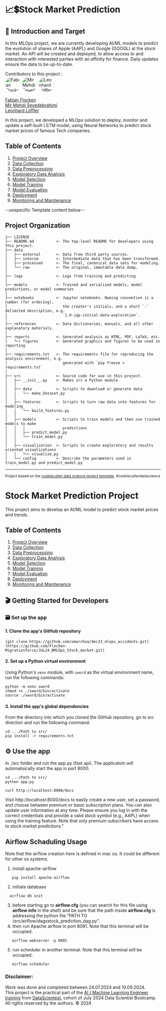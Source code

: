 # 📈💲Stock Market Prediction

## 🧺 Introduction and Target

In this MLOps project, we are currently developing AI/ML models to predict the evolution of shares of Apple (AAPL) and Google (GOOGL) at the stock market.
An API will be created and deployed, to allow access to and interaction with interested parties with an affinity for finance. Daily updates ensure the data to be up-to-date.

Contributors to this project :<br>
<a href="https://github.com/Flocken-Migrationforce"><img src="https://github.com/Flocken-Migrationforce.png" width="50px" alt="Fabian Flocken" style="border-radius:50%"></a>
<a href="https://github.com/mirmehdi"><img src="https://github.com/mirmehdi.png" width="50px" alt="Mir Mehdi Seyedebrahimi" style="border-radius:50%"></a>
<a href="https://github.com/LeoLoeff"><img src="https://github.com/LeoLoeff.png" width="50px" alt="Leonhard Löffler" style="border-radius:50%"></a>

[Fabian Flocken](https://www.linkedin.com/in/fabian-flocken-0638a9315)<br>
[Mir Mehdi Seyedebrahimi](https://www.linkedin.com/in/mirmehdi)<br>
[Leonhard Löffler](https://www.linkedin.com/in/leonhard-loeffler/)<br>

In this project, we developed a MLOps solution to deploy, monitor and update a self-built LSTM model, using Neural Networks to predict stock market prices of famous Tech companies.

## Table of Contents
1. [Project Overview](reports/project_overview.md)
2. [Data Collection](reports/data_collection.md)
3. [Data Preprocessing](reports/data_preprocessing.md)
4. [Exploratory Data Analysis](notebooks/eda.ipynb)
5. [Model Selection](reports/model_selection.md)
6. [Model Training](reports/model_training.md)
7. [Model Evaluation](reports/model_evaluation.md)
8. [Deployment](reports/deployment.md)
9. [Monitoring and Maintenance](reports/monitoring_and_maintenance.md)



--unspecific Template content below--

Project Organization
------------

    ├── LICENSE
    ├── README.md          <- The top-level README for developers using this project.
    ├── data
    │   ├── external       <- Data from third party sources.
    │   ├── interim        <- Intermediate data that has been transformed.
    │   ├── processed      <- The final, canonical data sets for modeling.
    │   └── raw            <- The original, immutable data dump.
    │
    ├── logs               <- Logs from training and predicting
    │
    ├── models             <- Trained and serialized models, model predictions, or model summaries
    │
    ├── notebooks          <- Jupyter notebooks. Naming convention is a number (for ordering),
    │                         the creator's initials, and a short `-` delimited description, e.g.
    │                         `1.0-jqp-initial-data-exploration`.
    │
    ├── references         <- Data dictionaries, manuals, and all other explanatory materials.
    │
    ├── reports            <- Generated analysis as HTML, PDF, LaTeX, etc.
    │   └── figures        <- Generated graphics and figures to be used in reporting
    │
    ├── requirements.txt   <- The requirements file for reproducing the analysis environment, e.g.
    │                         generated with `pip freeze > requirements.txt`
    │
    ├── src                <- Source code for use in this project.
    │   ├── __init__.py    <- Makes src a Python module
    │   │
    │   ├── data           <- Scripts to download or generate data
    │   │   └── make_dataset.py
    │   │
    │   ├── features       <- Scripts to turn raw data into features for modeling
    │   │   └── build_features.py
    │   │
    │   ├── models         <- Scripts to train models and then use trained models to make
    │   │   │                 predictions
    │   │   ├── predict_model.py
    │   │   └── train_model.py
    │   │
    │   ├── visualization  <- Scripts to create exploratory and results oriented visualizations
    │   │   └── visualize.py
    │   └── config         <- Describe the parameters used in train_model.py and predict_model.py

--------

<p><small>Project based on the <a target="_blank" href="https://drivendata.github.io/cookiecutter-data-science/">cookiecutter data science project template</a>. #cookiecutterdatascience</small></p>


# Stock Market Prediction Project

This project aims to develop an AI/ML model to predict stock market prices and trends.

## Table of Contents
1. [Project Overview](reports/project_overview.md)
2. [Data Collection](reports/data_collection.md)
3. [Data Preprocessing](reports/data_preprocessing.md)
4. [Exploratory Data Analysis](notebooks/eda.ipynb)
5. [Model Selection](reports/model_selection.md)
6. [Model Training](reports/model_training.md)
7. [Model Evaluation](reports/model_evaluation.md)
8. [Deployment](reports/deployment.md)
9. [Monitoring and Maintenance](reports/monitoring_and_maintenance.md)


## 🎬 Getting Started for Developers

### 🗃️ **Set up the app** 
#### 1. Clone the app's GitHub repository

```shell
[git clone https://github.com/omarchoa/dec23_mlops_accidents.git](https://github.com/Flocken-Migrationforce/JUL24_BMLOps_Stock_market.git)
```

#### 2. Set up a Python virtual environment

Using Python's `venv` module, with `sword` as the virtual environment name, run the following commands:

```shell
python -m venv sword
chmod +x ./sword/bin/activate
source ./sword/bin/activate
```
#### 3. Install the app's global dependencies

From the directory into which you cloned the GitHub repository, go to src direction and  run the following command:

```shell
cd .../Path to src/
pip install -r requirements.txt
```


## ⚙️ **Use the app**
In ./src folder and run the app.py (fast api). The applicatoin will automatoically start the app in port 8000. 

```shell
cd .../Path to src/
python app.py

curl http://localhost:8000/docs
```
Visit http://localhost:8000/docs to easily create a new user, set a password, and choose between premium or basic subscription plans. You can also update user information at any time. Please ensure you log in with the correct credentials and provide a valid stock symbol (e.g., AAPL) when using the training feature. Note that only premium subscribers have access to stock market predictions."

## Airflow Schaduling Usage
Note that the airflow creation here is defined in mac os. It could be different for other os systems. 

1. install apache-airflow
```shell
   pip install apache-airflow
```
2. initiate database
 ```shell
   airflow db init
```  
3. before starting go to **airflow.cfg** (you can search for this file using **airflow info** in the shell) and be sure that the path inside **airflow.cfg** is addressing the python file "PATH TO /src/airflow/dagsstock_prediction_dag.py".
4. then run Apache airflow in port 8081. Note that this terminal will be occupied. 
```shell
   airflow webserver -p 8081 
```
5. run scheduler in another terminal. Note that this terminal will be occupied. 

```shell
   airflow scheduler 
```







### Disclaimer:
Work was done and completed between 24.07.2024 and 10.09.2024. <br>
This project is the practical part of the [AI / Machine Learning Engineer training](https://datascientest.com/en/machine-learning-engineer-course) from [DataScientest](https://datascientest.com/), cohort of July 2024 Data Scientist Bootcamp.
<br>All rights reserved by the authors. © 2024  <br>
